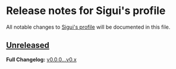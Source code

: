 # Release notes for Sigui's profile

All notable changes to [Sigui's profile](https://github.com/siguici/siguici) will be documented in this file.

## [Unreleased](https://github.com/siguici/siguici/compare/v0.0.0...HEAD)

**Full Changelog:** [v0.0.0...v0.x](https://github.com/siguici/siguici/compare/v0.0.0...v0.x)
